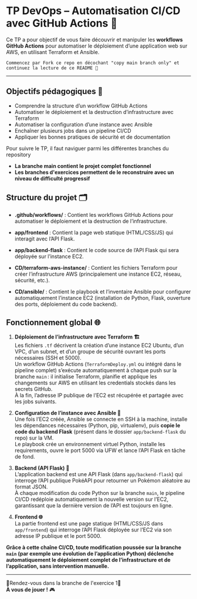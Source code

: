 # TP DevOps – Automatisation CI/CD avec GitHub Actions 🚀

Ce TP a pour objectif de vous faire découvrir et manipuler les **workflows GitHub Actions** pour automatiser le déploiement d’une application web sur AWS, en utilisant Terraform et Ansible.

`Commencez par Fork ce repo en décochant "copy main branch only" et continuez la lecture de ce README 📖`

---

## Objectifs pédagogiques 🎯

- Comprendre la structure d’un workflow GitHub Actions  
- Automatiser le déploiement et la destruction d’infrastructure avec Terraform  
- Automatiser la configuration d’une instance avec Ansible  
- Enchaîner plusieurs jobs dans un pipeline CI/CD  
- Appliquer les bonnes pratiques de sécurité et de documentation 

Pour suivre le TP, il faut naviguer parmi les différentes branches du repository

- **La branche main contient le projet complet fonctionnel** 
- **Les branches d'exercices permettent de le reconstruire avec un niveau de difficulté progressif**

## Structure du projet 🗂️

- **.github/workflows/** : Contient les workflows GitHub Actions pour automatiser le déploiement et la destruction de l’infrastructure.

- **app/frontend** : Contient la page web statique (HTML/CSS/JS) qui interagit avec l’API Flask.

- **app/backend-flask** : Contient le code source de l’API Flask qui sera déployée sur l’instance EC2.

- **CD/terraform-aws-instance/** : Contient les fichiers Terraform pour créer l’infrastructure AWS (principalement une instance EC2, réseau, sécurité, etc.).

- **CD/ansible/** : Contient le playbook et l’inventaire Ansible pour configurer automatiquement l’instance EC2 (installation de Python, Flask, ouverture des ports, déploiement du code backend).

## Fonctionnement global 🌐

1. **Déploiement de l’infrastructure avec Terraform 🏗️**  
   Les fichiers `.tf` décrivent la création d’une instance EC2 Ubuntu, d’un VPC, d’un subnet, et d’un groupe de sécurité ouvrant les ports nécessaires (SSH et 5000).  
   Un workflow GitHub Actions (`TerraformDeploy.yml` ou intégré dans le pipeline complet) s’exécute automatiquement à chaque push sur la branche `main` : il initialise Terraform, planifie et applique les changements sur AWS en utilisant les credentials stockés dans les secrets GitHub.  
   À la fin, l’adresse IP publique de l’EC2 est récupérée et partagée avec les jobs suivants.

2. **Configuration de l’instance avec Ansible 🔧**  
   Une fois l’EC2 créée, Ansible se connecte en SSH à la machine, installe les dépendances nécessaires (Python, pip, virtualenv), puis **copie le code du backend Flask** (présent dans le dossier `app/backend-flask` du repo) sur la VM.  
   Le playbook crée un environnement virtuel Python, installe les requirements, ouvre le port 5000 via UFW et lance l’API Flask en tâche de fond.  

3. **Backend (API Flask) 🐍**  
   L’application backend est une API Flask (dans `app/backend-flask`) qui interroge l’API publique PokéAPI pour retourner un Pokémon aléatoire au format JSON.  
   À chaque modification du code Python sur la branche `main`, le pipeline CI/CD redéploie automatiquement la nouvelle version sur l’EC2, garantissant que la dernière version de l’API est toujours en ligne.

4. **Frontend 🌐**  
   La partie frontend est une page statique (HTML/CSS/JS dans `app/frontend`) qui interroge l’API Flask déployée sur l’EC2 via son adresse IP publique et le port 5000.

**Grâce à cette chaîne CI/CD, toute modification poussée sur la branche `main` (par exemple une évolution de l’application Python) déclenche automatiquement le déploiement complet de l’infrastructure et de l’application, sans intervention manuelle.**

---
🏁Rendez-vous dans la branche de l'exercice 1🏁  
**À vous de jouer !** 🎮
